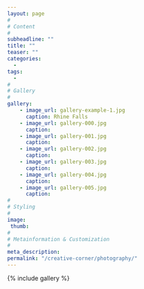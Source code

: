 ```yaml
---
layout: page
#
# Content
#
subheadline: ""
title: ""
teaser: ""
categories:
  -
tags:
  -
#
# Gallery
#
gallery:
    - image_url: gallery-example-1.jpg
      caption: Rhine Falls
    - image_url: gallery-000.jpg
      caption: 
    - image_url: gallery-001.jpg
      caption: 
    - image_url: gallery-002.jpg
      caption: 
    - image_url: gallery-003.jpg
      caption: 
    - image_url: gallery-004.jpg
      caption: 
    - image_url: gallery-005.jpg
      caption: 
#
# Styling
#
image:
 thumb:
#
# Metainformation & Customization
#
meta_description:
permalink: "/creative-corner/photography/"
---
```


{% include gallery %}
